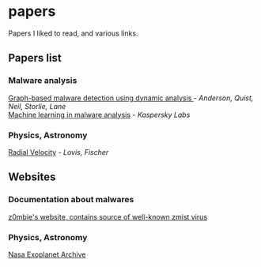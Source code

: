 # papers
 Papers I liked to read, and various links.

## Papers list
### Malware analysis


[Graph-based malware detection using dynamic analysis ](malware_analysis/graph_based_malware_detection_anderson_quist_neil_storlie_lane.pdf) - *Anderson, Quist, Neil, Storlie, Lane*  
[Machine learning in malware analysis](malware_analysis/kaspersky_lab_ml.pdf) - *Kaspersky Labs*  

### Physics, Astronomy  
[Radial Velocity](physics/radial_velocity_lovis_fischer) - *Lovis, Fischer*   
## Websites
### Documentation about malwares

[z0mbie's website, contains source of well-known zmist virus](http://z0mbie.daemonlab.org) 

### Physics, Astronomy
[Nasa Exoplanet Archive](https://exoplanetarchive.ipac.caltech.edu/index.html)
